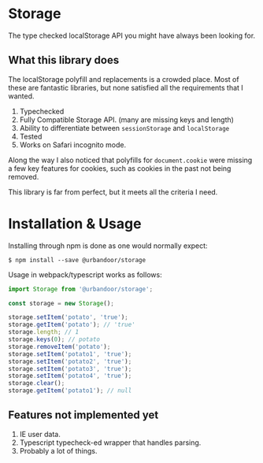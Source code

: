 # Storage
The type checked localStorage API you might have always been looking for.

## What this library does
The localStorage polyfill and replacements is a crowded place. Most of these are 
fantastic libraries, but none satisfied all the requirements that I wanted.

1. Typechecked
1. Fully Compatible Storage API. (many are missing keys and length)
1. Ability to differentiate between `sessionStorage` and `localStorage`
1. Tested
1. Works on Safari incognito mode. 

Along the way I also noticed that polyfills for `document.cookie` were 
missing a few key features for cookies, such as cookies in the past not
being removed.

This library is far from perfect, but it meets all the criteria I need. 

# Installation & Usage      
Installing through npm is done as one would normally expect:
 
```
$ npm install --save @urbandoor/storage
```

Usage in webpack/typescript works as follows:

```typescript
import Storage from '@urbandoor/storage';

const storage = new Storage();

storage.setItem('potato', 'true');
storage.getItem('potato'); // 'true'
storage.length; // 1
storage.keys(0); // potato
storage.removeItem('potato');
storage.setItem('potato1', 'true');
storage.setItem('potato2', 'true');
storage.setItem('potato3', 'true');
storage.setItem('potato4', 'true');
storage.clear();
storage.getItem('potato1'); // null
```

## Features not implemented yet

1. IE user data.
1. Typescript typecheck-ed wrapper that handles parsing.
1. Probably a lot of things.
